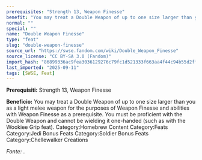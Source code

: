 ```yaml
---
prerequisites: "Strength 13, Weapon Finesse"
benefit: "You may treat a Double Weapon of up to one size larger than you as a light melee weapon for the purposes of Weapon Finesse and abilities with Weapon Finesse as a prerequisite. You must be proficient with the Double Weapon and cannot be wielding it one-handed (such as with the Wookiee Grip feat). Category:Homebrew Content Category:Feats Category:Jedi Bonus Feats Category:Soldier Bonus Feats Category:Chellewalker Creations"
normal: ""
special: ""
name: "Double Weapon Finesse"
type: "feat"
slug: "double-weapon-finesse"
source_url: "https://swse.fandom.com/wiki/Double_Weapon_Finesse"
source_license: "CC BY-SA 3.0 (Fandom)"
import_hash: "86899336ac9fea3036129276c79fc1d521333f663aa4f44c94b55d2ffe142e6b"
last_imported: "2025-09-11"
tags: [SWSE, Feat]
---
```

**Prerequisiti:** Strength 13, Weapon Finesse

**Beneficio:** You may treat a Double Weapon of up to one size larger than you as a light melee weapon for the purposes of Weapon Finesse and abilities with Weapon Finesse as a prerequisite. You must be proficient with the Double Weapon and cannot be wielding it one-handed (such as with the Wookiee Grip feat). Category:Homebrew Content Category:Feats Category:Jedi Bonus Feats Category:Soldier Bonus Feats Category:Chellewalker Creations

*Fonte:* .
